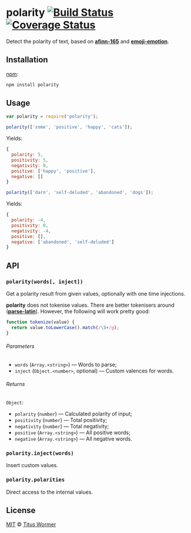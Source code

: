 # polarity [![Build Status][travpolarity]][travis] [![Coverage Status][codecov-badge]][codecov]

Detect the polarity of text, based on [**afinn-165**][afinn] and
[**emoji-emotion**][emoji].

## Installation

[npm][]:

```bash
npm install polarity
```

## Usage

```js
var polarity = require('polarity');

polarity(['some', 'positive', 'happy', 'cats']);
```

Yields:

```js
{
  polarity: 5,
  positivity: 5,
  negativity: 0,
  positive: ['happy', 'positive'],
  negative: []
}
```

```js
polarity(['darn', 'self-deluded', 'abandoned', 'dogs']);
```

Yields:

```js
{
  polarity: -4,
  positivity: 0,
  negativity: -4,
  positive: [],
  negative: ['abandoned', 'self-deluded']
}
```

## API

### `polarity(words[, inject])`

Get a polarity result from given values, optionally with one time injections.

**polarity** does not tokenise values.  There are better tokenisers around
([**parse-latin**][latin]).  However, the following will work pretty good:

```js
function tokenize(value) {
  return value.toLowerCase().match(/\S+/g);
}
```

###### Parameters

*   `words` (`Array.<string>`) — Words to parse;
*   `inject` (`Object.<number>`, optional) — Custom valences for words.

###### Returns

`Object`:

*   `polarity` (`number`) — Calculated polarity of input;
*   `positivity` (`number`) — Total positivity;
*   `negativity` (`number`) — Total negativity;
*   `positive` (`Array.<string>`) — All positive words;
*   `negative` (`Array.<string>`) — All negative words.

### `polarity.inject(words)`

Insert custom values.

### `polarity.polarities`

Direct access to the internal values.

## License

[MIT][license] © [Titus Wormer][author]

<!-- Definitions -->

[travpolarity]: https://img.shields.io/travis/wooorm/polarity.svg

[travis]: https://travis-ci.org/wooorm/polarity

[codecov-badge]: https://img.shields.io/codecov/c/github/wooorm/polarity.svg

[codecov]: https://codecov.io/github/wooorm/polarity

[npm]: https://docs.npmjs.com/cli/install

[license]: LICENSE

[author]: http://wooorm.com

[afinn]: https://github.com/wooorm/afinn-165

[emoji]: https://github.com/wooorm/emoji-emotion

[latin]: https://github.com/wooorm/parse-latin
